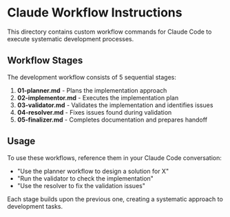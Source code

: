 # Claude Workflow Instructions

This directory contains custom workflow commands for Claude Code to execute systematic development processes.

## Workflow Stages

The development workflow consists of 5 sequential stages:

1. **01-planner.md** - Plans the implementation approach
2. **02-implementor.md** - Executes the implementation plan
3. **03-validator.md** - Validates the implementation and identifies issues
4. **04-resolver.md** - Fixes issues found during validation
5. **05-finalizer.md** - Completes documentation and prepares handoff

## Usage

To use these workflows, reference them in your Claude Code conversation:
- "Use the planner workflow to design a solution for X"
- "Run the validator to check the implementation"
- "Use the resolver to fix the validation issues"

Each stage builds upon the previous one, creating a systematic approach to development tasks.